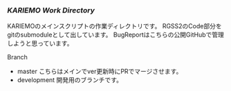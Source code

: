 ### *KARIEMO Work Directory*

KARIEMOのメインスクリプトの作業ディレクトリです。
RGSS2のCode部分をgitのsubmoduleとして出しています。
BugReportはこちらの公開GitHubで管理しようと思っています。

Branch
- master こちらはメインでver更新時にPRでマージさせます。
- development 開発用のブランチです。
